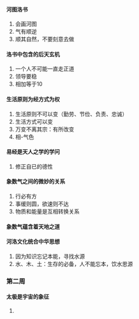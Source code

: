 #### 河图洛书
1. 会画河图
2. 气有顺逆
3. 顺其自然，不要刻意去做
#### 洛书中包含的后天玄机
1. 一个人不可能一直走正道
2. 领导要稳
3. 相加等于10
#### 生活原则为经方式为权
1. 生活原则不可以变（勤劳、节俭、负责、忠诚）
2. 生活方式可以变
3. 万变不离其宗：有所改变
4. 相-气色
#### 易经是天人之学的学问
1. 修正自已的德性
#### 象数气之间的微妙的关系
1. 行必有方
2. 事缓则圆，欲速则不达
3. 物质和能量是互相转换关系
#### 象数气蕴含着天地之道
#### 河洛文化统合中华思想
1. 因为知识忘记本能，寻找水源
2. 水、木、土：生存的必备，人不能忘本，饮水思源
### 第二周
#### 太极是宇宙的象征
1. 